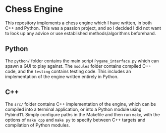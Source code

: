 # Chess Engine

This repository implements a chess engine which I have written, in both C++ and Python. This was a passion project, and so I decided I did not want to look up any advice or use established methods/algorithms beforehand.

## Python

The ```python/``` folder contains the main script ```Pygame_interface.py``` which can spawn a GUI to play against. The ```modules``` folder contains compiled C++ code, and the ```testing``` contains testing code. This includes an implementation of the engine written entirely in Python.

## C++

The ```src/``` folder contains C++ implementation of the engine, which can be compiled into a terminal application, or into a Python module using Pybind11. Simply configure paths in the Makefile and then run ```make```, with the options of ```make cpp``` and ```make py``` to specify between C++ targets and compilation of Python modules.

